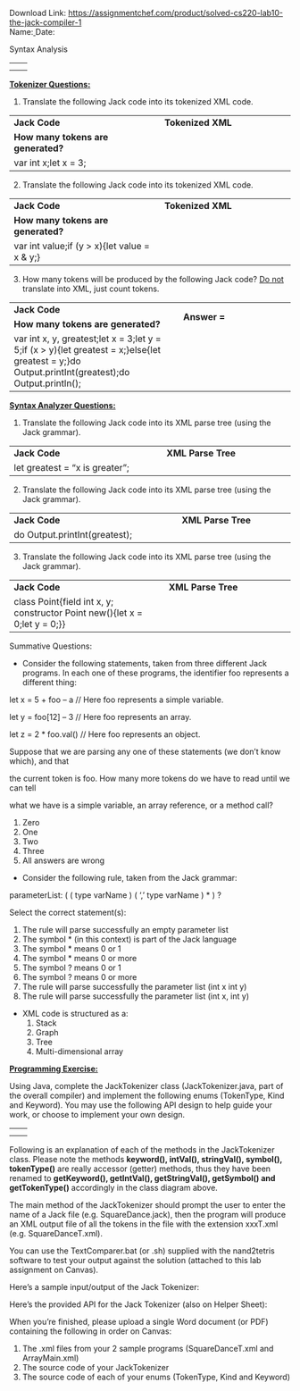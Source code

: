 Download Link: https://assignmentchef.com/product/solved-cs220-lab10-the-jack-compiler-1
<br>
Name:<u>                                                 </u> Date: <u>                                              </u>




Syntax Analysis

<table>

 <tbody>

  <tr>

   <td width="0"></td>

  </tr>

  <tr>

   <td></td>

   <td></td>

  </tr>

 </tbody>

</table>




<strong><u>Tokenizer Questions:</u></strong>

<ol>

 <li>Translate the following Jack code into its tokenized XML code.</li>

</ol>

<table width="688">

 <tbody>

  <tr>

   <td width="372"><strong>Jack Code</strong></td>

   <td width="316"><strong>Tokenized XML</strong></td>

  </tr>

  <tr>

   <td width="372"><strong>How many tokens are generated?</strong></td>

   <td width="316"><strong> </strong></td>

  </tr>

  <tr>

   <td width="372">var int x;let x = 3; </td>

   <td width="316">            </td>

  </tr>

 </tbody>

</table>

<ol start="2">

 <li>Translate the following Jack code into its tokenized XML code.</li>

</ol>

<table width="688">

 <tbody>

  <tr>

   <td width="372"><strong>Jack Code</strong></td>

   <td width="316"><strong>Tokenized XML</strong></td>

  </tr>

  <tr>

   <td width="372"><strong>How many tokens are generated?</strong></td>

   <td width="316"><strong> </strong></td>

  </tr>

  <tr>

   <td width="372">var int value;if (y &gt; x){let value = x &amp; y;} </td>

   <td width="316">            </td>

  </tr>

 </tbody>

</table>

<ol start="3">

 <li>How many tokens will be produced by the following Jack code? <u>Do not</u> translate into XML, just count tokens.</li>

</ol>

<table width="688">

 <tbody>

  <tr>

   <td width="372"><strong>Jack Code</strong></td>

   <td rowspan="2" width="316"><strong>Answer = </strong></td>

  </tr>

  <tr>

   <td width="372"><strong>How many tokens are generated?</strong></td>

  </tr>

  <tr>

   <td width="372">var int x, y, greatest;let x = 3;let y = 5;if (x &gt; y){let greatest = x;}else{let greatest = y;}do Output.printInt(greatest);do Output.println();</td>

   <td width="316"> </td>

  </tr>

 </tbody>

</table>

<strong><u> </u></strong>

<strong><u>Syntax Analyzer Questions:</u></strong>

<ol>

 <li>Translate the following Jack code into its XML parse tree (using the Jack grammar).</li>

</ol>

<table width="688">

 <tbody>

  <tr>

   <td width="372"><strong>Jack Code</strong></td>

   <td width="316"><strong>XML Parse Tree</strong></td>

  </tr>

  <tr>

   <td width="372">let greatest = “x is greater”; </td>

   <td width="316">            </td>

  </tr>

 </tbody>

</table>

<ol start="2">

 <li>Translate the following Jack code into its XML parse tree (using the Jack grammar).</li>

</ol>

<table width="688">

 <tbody>

  <tr>

   <td width="372"><strong>Jack Code</strong></td>

   <td width="316"><strong>XML Parse Tree</strong></td>

  </tr>

  <tr>

   <td width="372">do Output.printInt(greatest); </td>

   <td width="316">            </td>

  </tr>

 </tbody>

</table>

























<ol start="3">

 <li>Translate the following Jack code into its XML parse tree (using the Jack grammar).</li>

</ol>

<table width="688">

 <tbody>

  <tr>

   <td width="372"><strong>Jack Code</strong></td>

   <td width="316"><strong>XML Parse Tree</strong></td>

  </tr>

  <tr>

   <td width="372">class Point{field int x, y; constructor Point new(){let x = 0;let y = 0;}} </td>

   <td width="316">            </td>

  </tr>

 </tbody>

</table>




Summative Questions:




<ul>

 <li>Consider the following statements, taken from three different Jack programs. In each one of these programs, the identifier foo represents a different thing:</li>

</ul>




let x = 5 + foo – a       // Here foo represents a simple variable.

let y = foo[12] – 3       // Here foo represents an array.

let z = 2 * foo.val()     // Here foo represents an object.




Suppose that we are parsing any one of these statements (we don’t know which), and that

the current token is foo. How many more tokens do we have to read until we can tell

what we have is a simple variable, an array reference, or a method call?




<ol>

 <li>Zero</li>

 <li>One</li>

 <li>Two</li>

 <li>Three</li>

 <li>All answers are wrong</li>

</ol>




<ul>

 <li>Consider the following rule, taken from the Jack grammar:</li>

</ul>

parameterList: ( ( type varName ) ( ‘,’ type varName ) * ) ?




Select the correct statement(s):

<ol>

 <li>The rule will parse successfully an empty parameter list</li>

 <li>The symbol * (in this context) is part of the Jack language</li>

 <li>The symbol * means 0 or 1</li>

 <li>The symbol * means 0 or more</li>

 <li>The symbol ? means 0 or 1</li>

 <li>The symbol ? means 0 or more</li>

 <li>The rule will parse successfully the parameter list (int x int y)</li>

 <li>The rule will parse successfully the parameter list (int x, int y)</li>

</ol>




<ul>

 <li>XML code is structured as a:

  <ol>

   <li>Stack</li>

   <li>Graph</li>

   <li>Tree</li>

   <li>Multi-dimensional array</li>

  </ol></li>

</ul>




<strong><u>Programming Exercise:</u></strong>




Using Java, complete the JackTokenizer class (JackTokenizer.java, part of the overall compiler) and implement the following enums (TokenType, Kind and Keyword).  You may use the following API design to help guide your work, or choose to implement your own design.

<table>

 <tbody>

  <tr>

   <td width="0"></td>

  </tr>

  <tr>

   <td></td>

   <td></td>

  </tr>

 </tbody>

</table>




















































Following is an explanation of each of the methods in the JackTokenizer class.  Please note the methods <strong>keyword(), intVal(), stringVal(), symbol(), tokenType()</strong> are really accessor (getter) methods, thus they have been renamed to <strong>getKeyword(), getIntVal(), getStringVal(), getSymbol() and getTokenType()</strong> accordingly in the class diagram above.

The main method of the JackTokenizer should prompt the user to enter the name of a Jack file (e.g. SquareDance.jack), then the program will produce an XML output file of all the tokens in the file with the extension xxxT.xml (e.g. SquareDanceT.xml).

You can use the TextComparer.bat (or .sh) supplied with the nand2tetris software to test your output against the solution (attached to this lab assignment on Canvas).







Here’s a sample input/output of the Jack Tokenizer:




Here’s the provided API for the Jack Tokenizer (also on Helper Sheet):




When you’re finished, please upload a single Word document (or PDF) containing the following in order on Canvas:

<ol>

 <li>The .xml files from your 2 sample programs (SquareDanceT.xml and ArrayMain.xml)</li>

 <li>The source code of your JackTokenizer</li>

 <li>The source code of each of your enums (TokenType, Kind and Keyword)</li>

</ol>